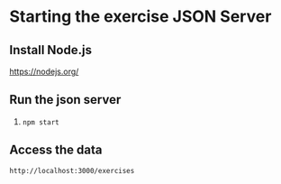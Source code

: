 # Starting the exercise JSON Server
## Install Node.js 
   
https://nodejs.org/

## Run the json server

1. `npm start`

## Access the data

`http://localhost:3000/exercises`
